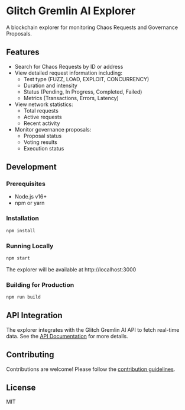 # Glitch Gremlin AI Explorer

A blockchain explorer for monitoring Chaos Requests and Governance Proposals.

## Features

- Search for Chaos Requests by ID or address
- View detailed request information including:
  - Test type (FUZZ, LOAD, EXPLOIT, CONCURRENCY)
  - Duration and intensity
  - Status (Pending, In Progress, Completed, Failed)
  - Metrics (Transactions, Errors, Latency)
- View network statistics:
  - Total requests
  - Active requests
  - Recent activity
- Monitor governance proposals:
  - Proposal status
  - Voting results
  - Execution status

## Development

### Prerequisites

- Node.js v16+
- npm or yarn

### Installation

```bash
npm install
```

### Running Locally

```bash
npm start
```

The explorer will be available at http://localhost:3000

### Building for Production

```bash
npm run build
```

## API Integration

The explorer integrates with the Glitch Gremlin AI API to fetch real-time data. See the [API Documentation](https://api.glitchgremlin.ai/docs) for more details.

## Contributing

Contributions are welcome! Please follow the [contribution guidelines](CONTRIBUTING.md).

## License

MIT

